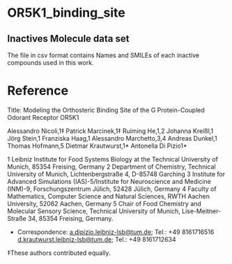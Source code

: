 # OR5K1_binding_site

## Inactives Molecule data set

The file in csv format contains Names and SMILEs of each inactive compounds used in this work.


# Reference 

Title: Modeling the Orthosteric Binding Site of the G Protein-Coupled Odorant Receptor OR5K1

Alessandro Nicoli,1‡ Patrick Marcinek,1‡ Ruiming He,1,2 Johanna Kreißl,1 Jörg Stein,1 Franziska Haag,1 Alessandro Marchetto,3,4 Andreas Dunkel,1 Thomas Hofmann,5 Dietmar Krautwurst,1* Antonella Di Pizio1*

1 Leibniz Institute for Food Systems Biology at the Technical University of Munich, 85354 Freising, Germany
2 Department of Chemistry, Technical University of Munich, Lichtenbergstraße 4, D-85748 Garching
3 Institute for Advanced Simulations (IAS)-5/Institute for Neuroscience and Medicine (INM)-9, Forschungszentrum Jülich, 52428 Jülich, Germany
4 Faculty of Mathematics, Computer Science and Natural Sciences, RWTH Aachen University, 52062 Aachen, Germany
5 Chair of Food Chemistry and Molecular Sensory Science, Technical University of Munich, Lise-Meitner-Straße 34, 85354 Freising, Germany.

* Correspondence: 
a.dipizio.leibniz-lsb@tum.de; Tel.: +49 8161716516
d.krautwurst.leibniz-lsb@tum.de; Tel.: +49 8161712634

‡These authors contributed equally. 

